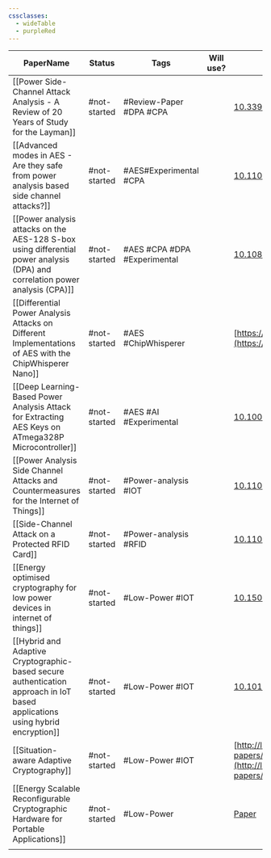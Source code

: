 ```yaml
---
cssclasses:
  - wideTable
  - purpleRed
---
```



| PaperName                                                                                                                    | Status       | Tags                         | Will use? | DOI                                                                                                                        | Remarks                                                                           |
| ---------------------------------------------------------------------------------------------------------------------------- | ------------ | ---------------------------- | --------- | -------------------------------------------------------------------------------------------------------------------------- | --------------------------------------------------------------------------------- |
| [[Power Side-Channel Attack Analysis - A Review of 20 Years of Study for the Layman]]                                        | #not-started | #Review-Paper #DPA #CPA      |           | [10.3390/cryptography4020015](https://doi.org/10.3390/cryptography4020015)                                                 | Good overview of past research                                                    |
| [[Advanced modes in AES - Are they safe from power analysis based side channel attacks?]]                                    | #not-started | #AES#Experimental #CPA       |           | [10.1109/ICCD.2014.6974678](https://doi.org/10.1109/ICCD.2014.6974678)                                                     | Looks to be most similar to what im doing - looks at effectiveness of the attacks |
| [[Power analysis attacks on the AES-128 S-box using differential power analysis (DPA) and correlation power analysis (CPA)]] | #not-started | #AES #CPA #DPA #Experimental |           | [10.1080/23742917.2016.1231523](https://doi.org/10.1080/23742917.2016.1231523)                                             | Comparison of 2 power analysis methods, CPA & DPA                                 |
| [[Differential Power Analysis Attacks on Different Implementations of AES with the ChipWhisperer Nano]]                      | #not-started | #AES #ChipWhisperer          |           | [https://ia.cr/2020/1008](https://ia.cr/2020/1008)                                                                         | Shows using the chipwhisperer                                                     |
| [[Deep Learning-Based Power Analysis Attack for Extracting AES Keys on ATmega328P Microcontroller]]                          | #not-started | #AES #AI #Experimental       |           | [10.1007/s13369-023-08341-3](https://doi.org/10.1007/s13369-023-08341-3)                                                   |                                                                                   |
| [[Power Analysis Side Channel Attacks and Countermeasures for the Internet of Things]]                                       | #not-started | #Power-analysis #IOT         |           | [10.1109/PAINE56030.2022.10014854](https://doi.org/10.1109/PAINE56030.2022.10014854)                                       | Look at low power IOT                                                             |
| [[Side-Channel Attack on a Protected RFID Card]]                                                                             | #not-started | #Power-analysis #RFID        |           | [10.1109/ACCESS.2018.2870663](https://doi.org/10.1109/ACCESS.2018.2870663)                                                 | Looks at RFID using 3DES                                                          |
| [[Energy optimised cryptography for low power devices in internet of things]]                                                | #not-started | #Low-Power #IOT              |           | [10.1504/IJHPSA.2018.100713](https://doi.org/10.1504/IJHPSA.2018.100713)                                                   | Not side channel - looks at low power crypto                                      |
| [[Hybrid and Adaptive Cryptographic-based secure authentication approach in IoT based applications using hybrid encryption]] | #not-started | #Low-Power #IOT              |           | [10.1016/j.pmcj.2022.101552](https://doi.org/10.1016/j.pmcj.2022.101552 "Persistent link using digital object identifier") |                                                                                   |
| [[Situation-aware Adaptive Cryptography]]                                                                                    | #not-started | #Low-Power #IOT              |           | [http://lup.lub.lu.se/student-papers/record/8936871](http://lup.lub.lu.se/student-papers/record/8936871)                   | Student Masters Paper                                                             |
| [[Energy Scalable Reconfigurable Cryptographic Hardware for Portable Applications]]                                          | #not-started | #Low-Power                   |           | [Paper](https://dspace.mit.edu/bitstream/handle/1721.1/86612/48228099-MIT.pdf?sequence=2)                                  | Very old PHD thesis - 2000                                                        |
|                                                                                                                              |              |                              |           |                                                                                                                            |                                                                                   |

  
  
